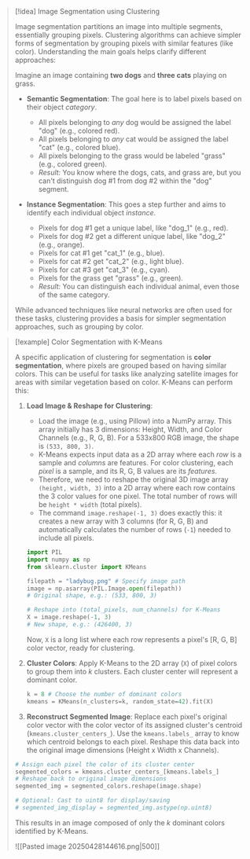 > [!idea] Image Segmentation using Clustering
>
> Image segmentation partitions an image into multiple segments, essentially grouping pixels. Clustering algorithms can achieve simpler forms of segmentation by grouping pixels with similar features (like color). Understanding the main goals helps clarify different approaches:
>
> Imagine an image containing **two dogs** and **three cats** playing on grass.
>
> * **Semantic Segmentation**: The goal here is to label pixels based on their object *category*.
>     * All pixels belonging to *any* dog would be assigned the label "dog" (e.g., colored red).
>     * All pixels belonging to *any* cat would be assigned the label "cat" (e.g., colored blue).
>     * All pixels belonging to the grass would be labeled "grass" (e.g., colored green).
>     * *Result:* You know where the dogs, cats, and grass are, but you can't distinguish dog #1 from dog #2 within the "dog" segment.
>
> * **Instance Segmentation**: This goes a step further and aims to identify each individual object *instance*.
>     * Pixels for dog #1 get a unique label, like "dog_1" (e.g., red).
>     * Pixels for dog #2 get a different unique label, like "dog_2" (e.g., orange).
>     * Pixels for cat #1 get "cat_1" (e.g., blue).
>     * Pixels for cat #2 get "cat_2" (e.g., light blue).
>     * Pixels for cat #3 get "cat_3" (e.g., cyan).
>     * Pixels for the grass get "grass" (e.g., green).
>     * *Result:* You can distinguish each individual animal, even those of the same category.
>
> While advanced techniques like neural networks are often used for these tasks, clustering provides a basis for simpler segmentation approaches, such as grouping by color.

> [!example] Color Segmentation with K-Means
>
> A specific application of clustering for segmentation is **color segmentation**, where pixels are grouped based on having similar colors. This can be useful for tasks like analyzing satellite images for areas with similar vegetation based on color. K-Means can perform this:
>
> 1.  **Load Image & Reshape for Clustering**:
>     * Load the image (e.g., using Pillow) into a NumPy array. This array initially has 3 dimensions: Height, Width, and Color Channels (e.g., R, G, B). For a 533x800 RGB image, the shape is `(533, 800, 3)`.
>     * K-Means expects input data as a 2D array where each *row* is a sample and *columns* are features. For color clustering, each *pixel* is a sample, and its R, G, B values are its *features*.
>     * Therefore, we need to reshape the original 3D image array `(height, width, 3)` into a 2D array where each row contains the 3 color values for one pixel. The total number of rows will be `height * width` (total pixels).
>     * The command `image.reshape(-1, 3)` does exactly this: it creates a new array with 3 columns (for R, G, B) and automatically calculates the number of rows (`-1`) needed to include all pixels.
>     ```python
>     import PIL
>     import numpy as np
>     from sklearn.cluster import KMeans
>
>     filepath = "ladybug.png" # Specify image path
>     image = np.asarray(PIL.Image.open(filepath))
>     # Original shape, e.g.: (533, 800, 3)
>
>     # Reshape into (total_pixels, num_channels) for K-Means
>     X = image.reshape(-1, 3)
>     # New shape, e.g.: (426400, 3)
>     ```
>     Now, `X` is a long list where each row represents a pixel's [R, G, B] color vector, ready for clustering.
>
> 2.  **Cluster Colors**: Apply K-Means to the 2D array (`X`) of pixel colors to group them into $k$ clusters. Each cluster center will represent a dominant color.
>     ```python
>     k = 8 # Choose the number of dominant colors
>     kmeans = KMeans(n_clusters=k, random_state=42).fit(X)
>     ```
>
> 3.  **Reconstruct Segmented Image**: Replace each pixel's original color vector with the color vector of its assigned cluster's centroid (`kmeans.cluster_centers_`). Use the `kmeans.labels_` array to know which centroid belongs to each pixel. Reshape this data back into the original image dimensions (Height x Width x Channels).
> 
> ```python
> # Assign each pixel the color of its cluster center
> segmented_colors = kmeans.cluster_centers_[kmeans.labels_]
> # Reshape back to original image dimensions
> segmented_img = segmented_colors.reshape(image.shape)
>
> # Optional: Cast to uint8 for display/saving
> # segmented_img_display = segmented_img.astype(np.uint8)
> ```
> This results in an image composed of only the $k$ dominant colors identified by K-Means.
>
>
> ![[Pasted image 20250428144616.png|500]]


